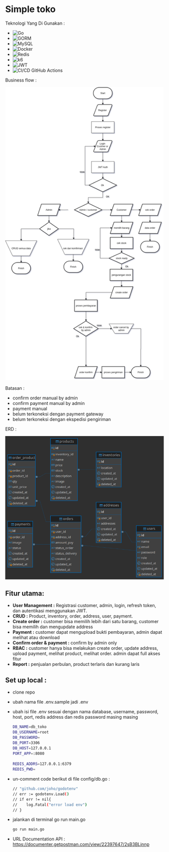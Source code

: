 # Simple toko

Teknologi Yang Di Gunakan :
- ![Go](https://img.shields.io/badge/Go-00ADD8?style=for-the-badge&logo=go&logoColor=white)
- ![GORM](https://img.shields.io/badge/GORM-0D8ABC?style=for-the-badge&logo=go&logoColor=white)
- ![MySQL](https://img.shields.io/badge/MySQL-4479A1?style=for-the-badge&logo=mysql&logoColor=white)
- ![Docker](https://img.shields.io/badge/Docker-2496ED?style=for-the-badge&logo=docker&logoColor=white)
- ![Redis](https://img.shields.io/badge/Redis-DC382D?style=for-the-badge&logo=redis&logoColor=white)
- ![k6](https://img.shields.io/badge/k6-1B00FF?style=for-the-badge&logo=k6&logoColor=white)
- ![JWT](https://img.shields.io/badge/JWT-000000?style=for-the-badge&logo=json-web-tokens&logoColor=white)
- ![CI/CD GitHub Actions](https://img.shields.io/badge/CI/CD_GitHub_Actions-6f42c1?style=for-the-badge&logo=github-actions&logoColor=white)

Business flow :

![business-flow](./pict/business_flow.png)

Batasan :
- confirm order manual by admin
- confirm payment manual by admin
- payment manual 
- belum terkoneksi dengan payment gateway
- belum terkoneksi dengan ekspedisi pengiriman

ERD :

![erd-diagram](./pict/simpletoko_ERD.png)

## Fitur utama:
- **User Management :** Registrasi customer, admin, login, refresh token, dan autentikasi menggunakan JWT.
- **CRUD :** Product, inventory, order, address, user, payment.
- **Create order :** customer bisa memilih lebih dari satu barang, customer bisa memilih dan mengupdate address
- **Payment :** customer dapat mengupload bukti pembayaran, admin dapat melihat atau download
- **Confirm order & payment  :** confirm by admin only
- **RBAC :** customer hanya bisa melakukan create order, update address, upload payment, melihat product, melihat order. admin dapat full akses fitur
- **Report :** penjualan perbulan, product terlaris dan kurang laris

## Set up local :

- clone repo
- ubah nama file .env.sample jadi .env
- ubah isi file .env sesuai dengan nama database, username, password, host, port, redis address dan redis password masing masing
  ```bash
  DB_NAME=db_toko
  DB_USERNAME=root
  DB_PASSWORD=
  DB_PORT=3306
  DB_HOST=127.0.0.1
  PORT_APP=:8080

  REDIS_ADDRS=127.0.0.1:6379
  REDIS_PWD=
  ```
- un-comment code berikut di file config/db.go :
  ```bash
  // "github.com/joho/godotenv"
  // err := godotenv.Load()
  // if err != nil{
  // 	log.Fatal("error load env")
  // }
  ```
- jalankan di terminal go run main.go

  ```bash
  go run main.go

  ```

- URL Documentation API : https://documenter.getpostman.com/view/22397647/2sB3BLjnnp
